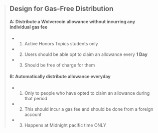 > ## Design for Gas-Free Distribution
> #### A: Distribute a Wolvercoin allowance without incurring any individual gas fee
> - 1. Active Honors Topics students only
> - 2. Users should be able opt to claim an allowance every **1 Day**
> - 3. Should be free of charge for them
> #### B: Automatically distribute allowance everyday
> - 1. Only to people who have opted to claim an allowance during that period
> - 2. This should incur a gas fee and should be done from a foreign account
> - 3. Happens at Midnight pacific time ONLY